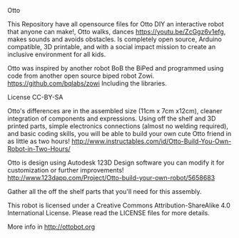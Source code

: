 Otto

This Repository have all opensource files for Otto DIY an interactive robot that anyone can make!,
Otto walks, dances https://youtu.be/ZcGgz6v1efg, makes sounds and avoids obstacles.
Is completely open source, Arduino compatible, 3D printable, and with a social impact mission to create an inclusive environment for all kids.

Otto was inspired by another robot BoB the BiPed and programmed using code from another open source biped robot Zowi. https://github.com/bqlabs/zowi Including the libraries.

License CC-BY-SA

Otto's differences are in the assembled size (11cm x 7cm x12cm), cleaner integration of components and expressions. 
Using off the shelf and 3D printed parts, simple electronics connections (almost no welding required), and basic coding skills, you will be able to build your own cute Otto friend in as little as two hours!
http://www.instructables.com/id/Otto-Build-You-Own-Robot-in-Two-Hours/

Otto is design using Autodesk 123D Design software you can modify it for customization or further improvements!
http://www.123dapp.com/Project/Otto-build-your-own-robot/5658683

Gather all the off the shelf parts that you'll need for this assembly.

This robot is licensed under a Creative Commons Attribution-ShareAlike 4.0 International License. Please read the LICENSE files for more details.

More info in http://ottobot.org
